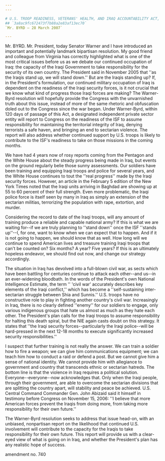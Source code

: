 ```yaml
---
---

# U.S. TROOP READINESS, VETERANS' HEALTH, AND IRAQ ACCOUNTABILITY ACT,
## `3a8ac9fc672473f7b88a2e83af13ec70`
`Mr. BYRD — 28 March 2007`

---
```



Mr. BYRD. Mr. President, today Senator Warner and I have introduced 
an important and potentially landmark bipartisan resolution. My good 
friend and colleague from Virginia has correctly highlighted what is 
one of the most critical issues before us as we debate our continued 
occupation of Iraq: the capacity of the Iraqi Government to take 
responsibility for the security of its own country. The President said 
in November 2005 that ''as the Iraqis stand up, we will stand down.'' 
But are the Iraqis standing up? If, in the President's formulation, our 
continued military occupation of Iraq is dependent on the readiness of 
the Iraqi security forces, is it not crucial that we know what kind of 
progress those Iraqi forces are making? The Warner-Byrd resolution will 
hopefully provide the Congress with the unvarnished truth about this 
issue, instead of more of the same rhetoric and obfuscation doled out 
to the Congress since the war began. Under Warner-Byrd, within 120 days 
of passage of this Act, a designated independent private sector entity 
will report to Congress on the readiness of the ISF to assume 
responsibility for maintaining the territorial integrity of Iraq, 
denying terrorists a safe haven, and bringing an end to sectarian 
violence. The report will also address whether continued support by 
U.S. troops is likely to contribute to the ISF's readiness to take on 
those missions in the coming months.

We have had 4 years now of rosy reports coming from the Pentagon and 
the White House about the steady progress being made in Iraq, but 
events on the ground regularly belie those sunny assessments. Our 
soldiers have been training and equipping Iraqi troops and police 
for several years, and the White House continues to tout the ''real 
progress'' made by the Iraqi security forces. However, an article in 
the February 5 edition of the New York Times noted that the Iraqi units 
arriving in Baghdad are showing up at 55 to 60 percent of their full 
strength. Even more problematic, the Iraqi police force is itself seen 
by many in Iraq as simply an extension of the sectarian militias, 
terrorizing the population with rape, extortion, and murder.


Considering the record to date of the Iraqi troops, will any amount 
of training produce a reliable and capable national army? If this is 
what we are waiting for--if we are truly planning to ''stand down'' 
once the ISF ''stands up''--I, for one, want to know when we can expect 
that to happen. And if it is not going to happen, we should know that 
as well. How long will we continue to spend American lives and treasure 
training Iraqi troops that can't be counted on? Six months? A year? 
Five years? If this is an ultimately hopeless endeavor, we should find 
out now, and change our strategy accordingly.

The situation in Iraq has devolved into a full-blown civil war, as 
sects which have been battling for centuries continue to attack each 
other--and us--in an ever-widening bloodbath. In the words of the 
President's own National Intelligence Estimate, the term '' 'civil war' 
accurately describes key elements of the Iraqi conflict,'' which has 
become a ''self-sustaining inter-sectarian struggle between Shia and 
Sunnis.'' U.S. troops have no constructive role to play in fighting 
another country's civil war. Increasingly in Iraq, there is no clearly 
defined ''enemy'' for our soldiers to engage, only various indigenous 
groups that hate us almost as much as they hate each other. The 
President's plan calls for the Iraqi troops to assume responsibility 
for halting this death spiral, but the NIE again casts doubt on this 
strategy. It states that ''the Iraqi security forces--particularly the 
Iraqi police--will be hard-pressed in the next 12-18 months to execute 
significantly increased security responsibilities.''

I suspect that further training is not really the answer. We can 
train a soldier how to fire a weapon; we can give him communications 
equipment; we can teach him how to conduct a raid or defend a post. But 
we cannot give him a sense of national identity. We cannot provide him 
with allegiance to government and country that transcends ethnic or 
sectarian hatreds. The bottom line is that the violence in Iraq 
requires a political solution. Everyone--everyone--now acknowledges 
that. Only when the Iraqi people, through their government, are able to 
overcome the sectarian divisions that are splitting the country apart, 
will stability and peace be achieved. U.S. Central Command Commander 
Gen. John Abizaid said it himself in testimony before Congress on 
November 15, 2006: ''I believe that more American forces prevent the 
Iraqis from doing more, from taking more responsibility for their own 
future.''

The Warner-Byrd resolution seeks to address that issue head-on, with 
an unbiased, nonpartisan report on the likelihood that continued U.S. 
involvement will contribute to the capacity for the Iraqis to take 
responsibility for their own future. This report will provide us with a 
clear-eyed view of what is going on in Iraq, and whether the 
President's plan has any realistic hope of success.















 amendment no. 740
